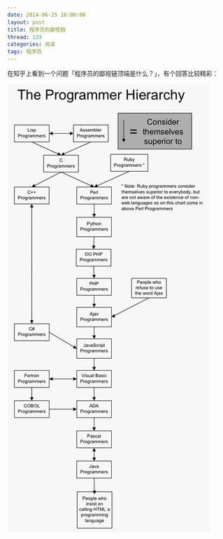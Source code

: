 ```yaml
---
date: 2014-06-25 16:00:00
layout: post
title: 程序员的鄙视链
thread: 133
categories: 阅读
tags: 程序员
---
```


在知乎上看到一个问题「程序员的鄙视链顶端是什么？」，有个回答比较精彩：

![](/assets/2014-06-25-TheProgrammerHierarchy.jpg )